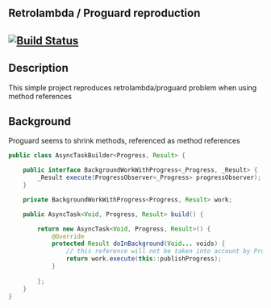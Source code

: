 ## Retrolambda / Proguard reproduction

[![Build Status](https://travis-ci.org/denis-itskovich/retrolambda-method-ref-repro.svg?branch=master)](https://travis-ci.org/denis-itskovich/retrolambda-method-ref-repro)
---

## Description
This simple project reproduces retrolambda/proguard problem when using method references

## Background
Proguard seems to shrink methods, referenced as method references

```java
public class AsyncTaskBuilder<Progress, Result> {

	public interface BackgroundWorkWithProgress<_Progress, _Result> {
		_Result execute(ProgressObserver<_Progress> progressObserver);
	}

	private BackgroundWorkWithProgress<Progress, Result> work;

	public AsyncTask<Void, Progress, Result> build() {

		return new AsyncTask<Void, Progress, Result>() {
			@Override
			protected Result doInBackground(Void... voids) {
				// this reference will not be taken into account by Proguard
				return work.execute(this::publishProgress);
			}
			
		};
	}
}
```
